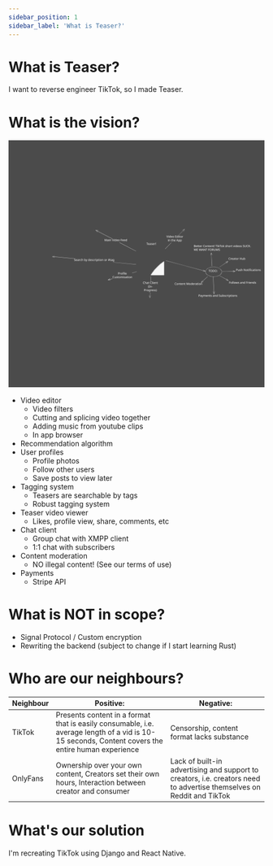 ```yaml
---
sidebar_position: 1
sidebar_label: 'What is Teaser?'
---
```


# What is Teaser?

I want to reverse engineer TikTok, so I made Teaser.

# What is the vision?

![Teaser Mind Map SVG](/docs/img/teasermindmap.svg)

- Video editor
  - Video filters
  - Cutting and splicing video together
  - Adding music from youtube clips
  - In app browser
- Recommendation algorithm
- User profiles
  - Profile photos
  - Follow other users
  - Save posts to view later
- Tagging system
  - Teasers are searchable by tags
  - Robust tagging system
- Teaser video viewer
  - Likes, profile view, share, comments, etc
- Chat client
  - Group chat with XMPP client
  - 1:1 chat with subscribers
- Content moderation
  - NO illegal content! (See our terms of use)
- Payments
  - Stripe API

# What is NOT in scope?

- Signal Protocol / Custom encryption
- Rewriting the backend (subject to change if I start learning Rust)

# Who are our neighbours?

| Neighbour | Positive:                                                                                                                            | Negative:                                                                                                             |
|-----------|--------------------------------------------------------------------------------------------------------------------------------------|-----------------------------------------------------------------------------------------------------------------------|
| TikTok    | Presents content in a format that is easily consumable, i.e. average length of a vid is 10-15 seconds, Content covers the entire human experience | Censorship, content format lacks substance                                                                            |
| OnlyFans  | Ownership over your own content, Creators set their own hours, Interaction between creator and consumer                               | Lack of built-in advertising and support to creators, i.e. creators need to advertise themselves on Reddit and TikTok |

# What's our solution

I'm recreating TikTok using Django and React Native.
